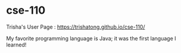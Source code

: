 # cse-110
Trisha's User Page : https://trishatong.github.io/cse-110/

My favorite programming language is Java; it was the first language I learned!
